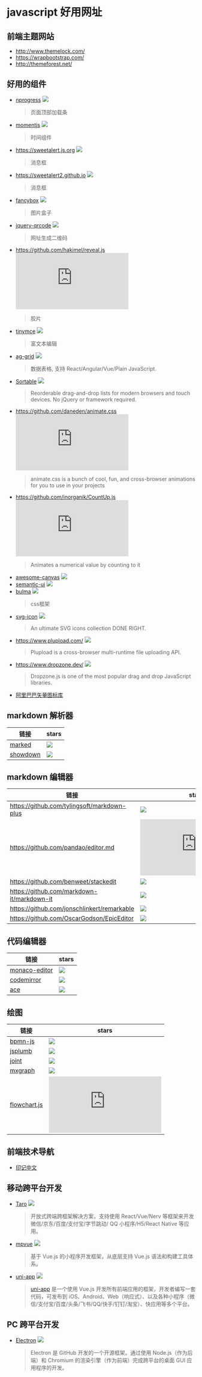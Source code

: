 # javascript 好用网址

## 前端主题网站

- http://www.themelock.com/
- https://wrapbootstrap.com/
- http://themeforest.net/

## 好用的组件

- [nprogress](https://github.com/rstacruz/nprogress) ![](https://img.shields.io/github/stars/rstacruz/nprogress?style=social)
  > 页面顶部加载条
- [momentjs](http://momentjs.cn) ![](https://img.shields.io/github/stars/moment/moment?style=social)
  > 时间组件
- https://sweetalert.js.org ![](https://img.shields.io/github/stars/t4t5/sweetalert?style=social)
  > 消息框
- https://sweetalert2.github.io ![](https://img.shields.io/github/stars/sweetalert2/sweetalert2?style=social)
  > 消息框
- [fancybox](https://fancyapps.com/fancybox/) ![](https://img.shields.io/github/stars/fancyapps/ui?style=social)
  > 图片盒子
- [jquery-qrcode](http://jeromeetienne.github.io/jquery-qrcode/) ![](https://img.shields.io/github/stars/jeromeetienne/jquery-qrcode?style=social)
  > 网址生成二维码
- https://github.com/hakimel/reveal.js ![](https://img.shields.io/github/stars/hakimel/reveal.js?style=social)
  > 胶片
- [tinymce](https://github.com/tinymce/tinymce) ![](https://img.shields.io/github/stars/tinymce/tinymce?style=social)
  > 富文本编辑
- [ag-grid](https://github.com/ceolter/ag-grid) ![](https://img.shields.io/github/stars/ceolter/ag-grid?style=social)
  > 数据表格, 支持 React/Angular/Vue/Plain JavaScript.
- [Sortable](https://github.com/SortableJS/Sortable) ![](https://img.shields.io/github/stars/SortableJS/Sortable?style=social)
  > Reorderable drag-and-drop lists for modern browsers and touch devices. No jQuery or framework required.
- <https://github.com/daneden/animate.css> ![](https://img.shields.io/github/stars/daneden/animate.css?style=social)
  > animate.css is a bunch of cool, fun, and cross-browser animations for you to use in your projects
- <https://github.com/inorganik/CountUp.js> ![](https://img.shields.io/github/stars/inorganik/CountUp.js?style=social)
  > Animates a numerical value by counting to it
- [awesome-canvas](https://github.com/chinaBerg/awesome-canvas) ![](https://img.shields.io/github/stars/chinaBerg/awesome-canvas?style=social)
- [semantic-ui](https://semantic-ui.com/) ![](https://img.shields.io/github/stars/semantic-org/semantic-ui?style=social)
- [bulma](https://bulma.io/) ![](https://img.shields.io/github/stars/jgthms/bulma?style=social)
  > css框架
- [svg-icon](https://leungwensen.github.io/svg-icon) ![](https://img.shields.io/github/stars/leungwensen/svg-icon?style=social)
  > An ultimate SVG icons collection DONE RIGHT.
- <https://www.plupload.com/> ![](https://img.shields.io/github/stars/moxiecode/plupload?style=social)
  > Plupload is a cross-browser multi-runtime file uploading API.
- <https://www.dropzone.dev/> ![](https://img.shields.io/github/stars/dropzone/dropzone?style=social)
  > Dropzone.js is one of the most popular drag and drop JavaScript libraries.
- [阿里巴巴矢量图标库](https://www.iconfont.cn/)

## markdown 解析器

| 链接                                               | stars                                                                     |
| -------------------------------------------------- | ------------------------------------------------------------------------- |
| [marked](https://github.com/markedjs/marked)       | ![](https://img.shields.io/github/stars/markedjs/marked?style=social)     |
| [showdown](https://github.com/showdownjs/showdown) | ![](https://img.shields.io/github/stars/showdownjs/showdown?style=social) |

## markdown 编辑器

| 链接                                          | stars                                                                          |
| --------------------------------------------- | ------------------------------------------------------------------------------ |
| <https://github.com/tylingsoft/markdown-plus> | ![](https://img.shields.io/github/stars/tylingsoft/markdown-plus?style=social) |
| <https://github.com/pandao/editor.md>         | ![](https://img.shields.io/github/stars/pandao/editor.md?style=social)         |
| <https://github.com/benweet/stackedit>        | ![](https://img.shields.io/github/stars/benweet/stackedit?style=social)        |
| <https://github.com/markdown-it/markdown-it>  | ![](https://img.shields.io/github/stars/markdown-it/markdown-it?style=social)  |
| <https://github.com/jonschlinkert/remarkable> | ![](https://img.shields.io/github/stars/jonschlinkert/remarkable?style=social) |
| <https://github.com/OscarGodson/EpicEditor>   | ![](https://img.shields.io/github/stars/OscarGodson/EpicEditor?style=social)   |

## 代码编辑器

| 链接                                                        | stars                                                                         |
| ----------------------------------------------------------- | ----------------------------------------------------------------------------- |
| [monaco-editor](https://github.com/Microsoft/monaco-editor) | ![](https://img.shields.io/github/stars/Microsoft/monaco-editor?style=social) |
| [codemirror](https://github.com/codemirror/CodeMirror)      | ![](https://img.shields.io/github/stars/codemirror/CodeMirror?style=social)   |
| [ace](https://github.com/ajaxorg/ace)                       | ![](https://img.shields.io/github/stars/ajaxorg/ace?style=social)             |

## 绘图

| 链接                                                  | stars                                                                    |
| ----------------------------------------------------- | ------------------------------------------------------------------------ |
| [bpmn-js](https://github.com/bpmn-io/bpmn-js)         | ![](https://img.shields.io/github/stars/bpmn-io/bpmn-js?style=social)    |
| [jsplumb](https://github.com/jsplumb/jsplumb/)        | ![](https://img.shields.io/github/stars/jsplumb/jsplumb?style=social)    |
| [joint](https://github.com/DavidDurman/joint)         | ![](https://img.shields.io/github/stars/DavidDurman/joint?style=social)  |
| [mxgraph](https://github.com/jgraph/mxgraph)          | ![](https://img.shields.io/github/stars/jgraph/mxgraph?style=social)     |
| [flowchart.js](https://github.com/adrai/flowchart.js) | ![](https://img.shields.io/github/stars/adrai/flowchart.js?style=social) |

## 前端技术导航

- [印记中文](https://docschina.org/)

## 移动跨平台开发

- [Taro](https://github.com/NervJS/taro) ![](https://img.shields.io/github/stars/NervJS/taro?style=social)
  > 开放式跨端跨框架解决方案，支持使用 React/Vue/Nerv 等框架来开发微信/京东/百度/支付宝/字节跳动/ QQ 小程序/H5/React Native 等应用。
- [mpvue](https://github.com/Meituan-Dianping/mpvue) ![](https://img.shields.io/github/stars/Meituan-Dianping/mpvue?style=social)
  > 基于 Vue.js 的小程序开发框架，从底层支持 Vue.js 语法和构建工具体系。
- [uni-app](https://github.com/dcloudio/uni-app) ![](https://img.shields.io/github/stars/dcloudio/uni-app?style=social)
  > [uni-app](https://uniapp.dcloud.io/) 是一个使用 Vue.js 开发所有前端应用的框架，开发者编写一套代码，可发布到 iOS、Android、Web（响应式）、以及各种小程序（微信/支付宝/百度/头条/飞书/QQ/快手/钉钉/淘宝）、快应用等多个平台。

## PC 跨平台开发

- [Electron](https://electronjs.org/) ![](https://img.shields.io/github/stars/electron/electron?style=social)
  > Electron 是 GitHub 开发的一个开源框架。通过使用 Node.js（作为后端）和 Chromium 的渲染引擎（作为前端）完成跨平台的桌面 GUI 应用程序的开发。
